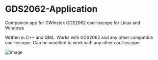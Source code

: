 # GDS2062-Application
Companion app for GWInstek GDS2062 oscilloscope for Linux and Windows

Written in C++ and QML. Works with GDS2062 and any other compatible oscilloscope. Can be modified to work with any other oscilloscope.

![image](https://user-images.githubusercontent.com/102085875/232739640-d63d9634-643a-4174-bed2-101a79375284.png)
